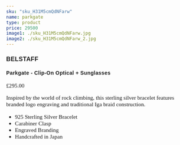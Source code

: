 ```yaml
---
sku: "sku_H31M5cmQdNFarw"
name: parkgate
type: product
price: 29500
image1: ./sku_H31M5cmQdNFarw.jpg
image2: ./sku_H31M5cmQdNFarw_2.jpg
---
```


<style>
@import url('https://fonts.googleapis.com/css2?family=Viga&display=swap');
@import url('https://fonts.googleapis.com/css2?family=Roboto+Slab:wght@300&display=swap');

h1, h2, h3, h4 {
font-family: 'Viga', sans-serif;
letter-spacing: 0.025rem;
}

p, li {
font-family: 'Roboto Slab', serif;
font-size: 0.95rem;
font-weight: 500;
}

</style>

### BELSTAFF

#### Parkgate - Clip-On Optical + Sunglasses

£295.00

Inspired by the world of rock climbing, this sterling silver bracelet features branded logo engraving and traditional Iga braid construction.  

* 925 Sterling Silver Bracelet  
* Carabiner Clasp  
* Engraved Branding  
* Handcrafted in Japan  